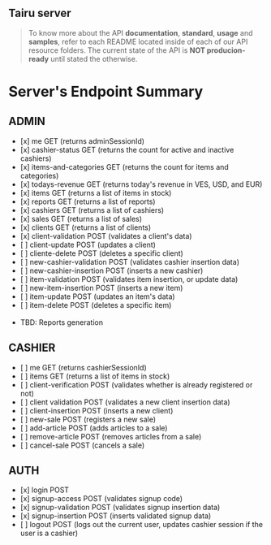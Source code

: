 ## Tairu server
> To know more about the API **documentation**, **standard**, **usage** and **samples**, refer to each README located inside of each of our API resource folders. The current state of the API is **NOT producion-ready** until stated the otherwise.

<h1>Server's Endpoint Summary</h1>


<h2>ADMIN</h2>
<ul>
  <li>[x] me GET (returns adminSessionId)</li>
  <li>[x] cashier-status GET (returns the count for active and inactive cashiers) </li>
  <li>[x] items-and-categories GET  (returns the count for items and categories) </li>
  <li>[x] todays-revenue GET (returns today's revenue in VES, USD, and EUR) </li>
  <li>[x] items GET (returns a list of items in stock)</li>
  <li>[x] reports GET (returns a list of reports) </li>
  <li>[x] cashiers GET (returns a list of cashiers) </li>
  <li>[x] sales GET (returns a list of sales)</li>
  <li>[x] clients GET (returns a list of clients)</li>
  <li>[x] client-validation POST (validates a client's data)</li>
  <li>[ ] client-update POST (updates a client)</li>
  <li>[ ] cliente-delete POST (deletes a specific client)</li>
  <li>[ ] new-cashier-validation POST (validates cashier insertion data) </li>
  <li>[ ] new-cashier-insertion POST (inserts a new cashier) </li>
  <li>[ ] item-validation POST (validates item insertion, or update data) </li>
  <li>[ ] new-item-insertion POST (inserts a new item) </li>
  <li>[ ] item-update POST (updates an item's data) </li>
  <li>[ ] item-delete POST (deletes a specific item) </li>
  <br>
  <li>TBD: Reports generation</li>
</ul>

<h2>CASHIER</h2>

<ul>
  <li>[ ] me GET (returns cashierSessionId)</li>
  <li>[ ] items GET (returns a list of items in stock)</li>
  <li>[ ] client-verification POST (validates whether is already registered or not)</li>
  <li>[ ] client validation POST (validates a new client insertion data)</li>
  <li>[ ] client-insertion POST (inserts a new client)</li>
  <li>[ ] new-sale POST (registers a new sale)</li>
  <li>[ ] add-article POST (adds articles to a sale)</li>
  <li>[ ] remove-article POST (removes articles from a sale)</li>
  <li>[ ] cancel-sale POST (cancels a sale)</li>
</ul>
<h2>AUTH</h2>
<ul>
  <li>[x] login POST </li>
  <li>[x] signup-access POST (validates signup code)</li>
  <li>[x] signup-validation POST (validates signup insertion data)</li>
  <li>[x] signup-insertion POST (inserts validated signup data)</li>
  <li>[ ] logout POST (logs out the current user, updates cashier session if the user is a cashier)</li>
</ul>

